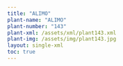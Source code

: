 ```yaml
---
title: "ALIMO"
plant-name: "ALIMO"
plant-number: "143"
plant-xml: /assets/xml/plant143.xml
plant-img: /assets/img/plant143.jpg
layout: single-xml
toc: true
---
```

